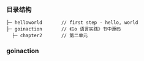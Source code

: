### 目录结构
    ├─ helloworld       // first step - hello, world
    ├─ goinaction       // 《Go 语言实践》书中源码
      ├─ chapter2       // 第二单元
    

### goinaction 

